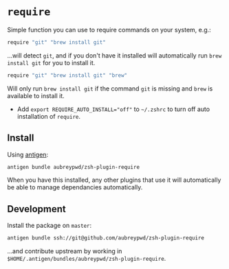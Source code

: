 # `require`

Simple function you can use to require commands on your system, e.g.:

```bash
require "git" "brew install git"
```

...will detect `git`, and if you don't have it installed will automatically run `brew install git` for you to install it.

```bash
require "git" "brew install git" "brew"
```

Will only run `brew install git` if the command `git` is missing and `brew` is available to install it.

- Add `export REQUIRE_AUTO_INSTALL="off"` to `~/.zshrc` to turn off auto installation of `require`.

## Install

Using [antigen](https://github.com/zsh-users/antigen):

```bash
antigen bundle aubreypwd/zsh-plugin-require
```

When you have this installed, any other plugins that use it will automatically be able to manage dependancies automatically. 

## Development

Install the package on `master`:

```bash
antigen bundle ssh://git@github.com/aubreypwd/zsh-plugin-require
```

...and contribute upstream by working in `$HOME/.antigen/bundles/aubreypwd/zsh-plugin-require`.